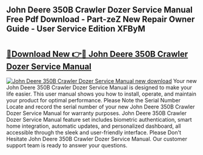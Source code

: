 ## John Deere 350B Crawler Dozer Service Manual Free Pdf Download - Part-zeZ New Repair Owner Guide - User Service Edition XFByM

# <h2><a href="http://bc86709.oget.top/?id=John+Deere+350B+Crawler+Dozer+Service+Manual">🔗Download New 👉🔴 John Deere 350B Crawler Dozer Service Manual</a></h2>

[![John Deere 350B Crawler Dozer Service Manual new download](https://i.imgur.com/5g1atiW.png)](http://bc86709.oget.top/?id=John+Deere+350B+Crawler+Dozer+Service+Manual)
Your new John Deere 350B Crawler Dozer Service Manual is designed to make your life easier. This user manual shows you how to install, operate, and maintain your product for optimal performance. Please Note the Serial Number Locate and record the serial number of your new John Deere 350B Crawler Dozer Service Manual for warranty purposes. John Deere 350B Crawler Dozer Service Manual feature set includes biometric authentication, smart home integration, automatic updates, and personalized dashboard, all accessible through the sleek and user-friendly interface. Please Don't Hesitate John Deere 350B Crawler Dozer Service Manual. Our customer support team is ready to answer your questions.
